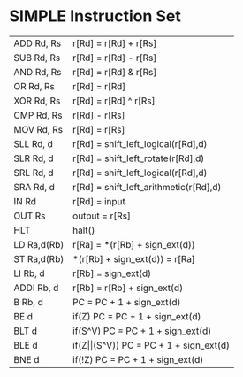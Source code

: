 SIMPLE Instruction Set
======

|           |    |
|:----------|:---|
|ADD Rd, Rs |r[Rd] = r[Rd] + r[Rs]|
|SUB Rd, Rs |r[Rd] = r[Rd] - r[Rs]|
|AND Rd, Rs |r[Rd] = r[Rd] & r[Rs]|
|OR  Rd, Rs |r[Rd] = r[Rd] | r[Rs]|
|XOR Rd, Rs |r[Rd] = r[Rd] ^ r[Rs]|
|CMP Rd, Rs |r[Rd] - r[Rs]|
|MOV Rd, Rs |r[Rd] = r[Rs]|
|SLL Rd, d  |r[Rd] = shift_left_logical(r[Rd],d)|
|SLR Rd, d  |r[Rd] = shift_left_rotate(r[Rd],d)|
|SRL Rd, d  |r[Rd] = shift_left_logical(r[Rd],d)|
|SRA Rd, d  |r[Rd] = shift_left_arithmetic(r[Rd],d)|
|IN  Rd     |r[Rd] = input|
|OUT Rs     |output = r[Rs]|
|HLT        |halt()|
|LD Ra,d(Rb)|r[Ra] = *(r[Rb] + sign_ext(d))|
|ST Ra,d(Rb)|*(r[Rb] + sign_ext(d)) = r[Ra]|
|LI   Rb, d |r[Rb] = sign_ext(d)|
|ADDI Rb, d |r[Rb] = r[Rb] + sign_ext(d)|
|B    Rb, d |PC = PC + 1 + sign_ext(d)|
|BE  d      |if(Z)        PC = PC + 1 + sign_ext(d)|
|BLT d      |if(S^V)      PC = PC + 1 + sign_ext(d)|
|BLE d      |if(Z\|\|(S^V)) PC = PC + 1 + sign_ext(d)|
|BNE d      |if(!Z)       PC = PC + 1 + sign_ext(d)|

